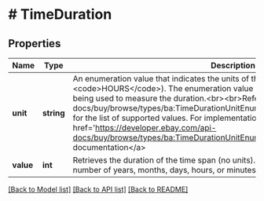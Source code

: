# # TimeDuration

## Properties

Name | Type | Description | Notes
------------ | ------------- | ------------- | -------------
**unit** | **string** | An enumeration value that indicates the units of the time span (e.g., &lt;code&gt;HOURS&lt;/code&gt;). The enumeration value in this field defines the period of time being used to measure the duration.&lt;br&gt;&lt;br&gt;Refer to &lt;a href&#x3D;\&quot;/api-docs/buy/browse/types/ba:TimeDurationUnitEnum\&quot;&gt;TimeDurationUnitEnum&lt;/a&gt; for the list of supported values. For implementation help, refer to &lt;a href&#x3D;&#39;https://developer.ebay.com/api-docs/buy/browse/types/ba:TimeDurationUnitEnum&#39;&gt;eBay API documentation&lt;/a&gt; | [optional]
**value** | **int** | Retrieves the duration of the time span (no units). The value in this field indicates the number of years, months, days, hours, or minutes in the defined period. | [optional]

[[Back to Model list]](../../README.md#models) [[Back to API list]](../../README.md#endpoints) [[Back to README]](../../README.md)
